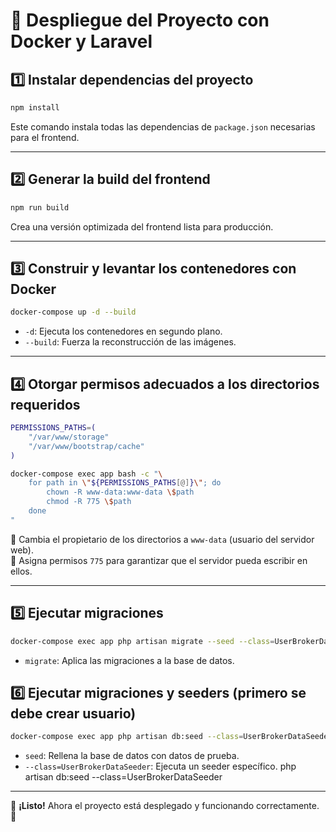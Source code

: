 # 🚀 Despliegue del Proyecto con Docker y Laravel

## 1️⃣ Instalar dependencias del proyecto
```sh
npm install
```
Este comando instala todas las dependencias de `package.json` necesarias para el frontend.

---

## 2️⃣ Generar la build del frontend
```sh
npm run build
```
Crea una versión optimizada del frontend lista para producción.

---

## 3️⃣ Construir y levantar los contenedores con Docker
```sh
docker-compose up -d --build
```
- `-d`: Ejecuta los contenedores en segundo plano.
- `--build`: Fuerza la reconstrucción de las imágenes.

---

## 4️⃣ Otorgar permisos adecuados a los directorios requeridos
```sh
PERMISSIONS_PATHS=(
    "/var/www/storage"
    "/var/www/bootstrap/cache"
)

docker-compose exec app bash -c "\
    for path in \"${PERMISSIONS_PATHS[@]}\"; do
        chown -R www-data:www-data \$path
        chmod -R 775 \$path
    done
"
```
🔹 Cambia el propietario de los directorios a `www-data` (usuario del servidor web).  
🔹 Asigna permisos `775` para garantizar que el servidor pueda escribir en ellos.

---

## 5️⃣ Ejecutar migraciones 
```sh
docker-compose exec app php artisan migrate --seed --class=UserBrokerDataSeeder
```
- `migrate`: Aplica las migraciones a la base de datos.


## 6️⃣ Ejecutar migraciones y seeders (primero se debe crear usuario)
```sh
docker-compose exec app php artisan db:seed --class=UserBrokerDataSeeder
```
- `seed`: Rellena la base de datos con datos de prueba.
- `--class=UserBrokerDataSeeder`: Ejecuta un seeder específico.
php artisan db:seed --class=UserBrokerDataSeeder


---

📌 **¡Listo!** Ahora el proyecto está desplegado y funcionando correctamente. 🚀
